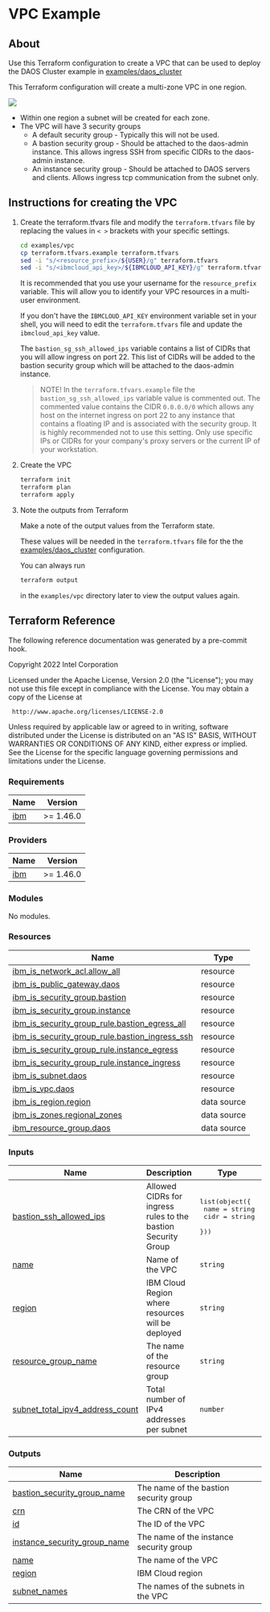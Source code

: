 # VPC Example

## About

Use this Terraform configuration to create a VPC that can be used to deploy the DAOS Cluster example in [examples/daos_cluster](../daos_cluster/README.md)

This Terraform configuration will create a multi-zone VPC in one region.

![](ibm_multi-zone_vpc.png)

- Within one region a subnet will be created for each zone.
- The VPC will have 3 security groups
  - A default security group - Typically this will not be used.
  - A bastion security group - Should be attached to the daos-admin instance. This allows ingress SSH from specific CIDRs to the daos-admin instance.
  - An instance security group - Should be attached to DAOS servers and clients. Allows ingress tcp communication from the subnet only.

## Instructions for creating the VPC

1. Create the terraform.tfvars file and modify the `terraform.tfvars`  file by replacing the values in `< >` brackets with your specific settings.

   ```bash
   cd examples/vpc
   cp terraform.tfvars.example terraform.tfvars
   sed -i "s/<resource_prefix>/${USER}/g" terraform.tfvars
   sed -i "s/<ibmcloud_api_key>/${IBMCLOUD_API_KEY}/g" terraform.tfvars
   ```

   It is recommended that you use your username for the `resource_prefix` variable. This will allow you to identify your VPC resources in a multi-user environment.

   If you don't have the `IBMCLOUD_API_KEY` environment variable set in your shell, you will need to edit the `terraform.tfvars` file and update the `ibmcloud_api_key` value.


   The `bastion_sg_ssh_allowed_ips` variable contains a list of CIDRs that you will allow ingress on port 22. This list of CIDRs will be added to the bastion security group which will be attached to the daos-admin instance.

   > NOTE!
   > In the `terraform.tfvars.example` file the `bastion_sg_ssh_allowed_ips` variable value is commented out. The commented value contains the CIDR `0.0.0.0/0` which allows any host on the internet ingress on port 22 to any instance that contains a floating IP and is associated with the security group. It is highly recommended not to use this setting. Only use specific IPs or CIDRs for your company's proxy servers or the current IP of your workstation.


2. Create the VPC

   ```bash
   terraform init
   terraform plan
   terraform apply
   ```

3. Note the outputs from Terraform

   Make a note of the output values from the Terraform state.

   These values will be needed in the `terraform.tfvars` file for the the [examples/daos_cluster](../daos_cluster/README.md) configuration.

   You can always run

   ```bash
   terraform output
   ```

   in the `examples/vpc` directory later to view the output values again.


## Terraform Reference

The following reference documentation was generated by a pre-commit hook.

<!-- BEGINNING OF PRE-COMMIT-TERRAFORM DOCS HOOK -->
Copyright 2022 Intel Corporation

Licensed under the Apache License, Version 2.0 (the "License");
you may not use this file except in compliance with the License.
You may obtain a copy of the License at

     http://www.apache.org/licenses/LICENSE-2.0

Unless required by applicable law or agreed to in writing, software
distributed under the License is distributed on an "AS IS" BASIS,
WITHOUT WARRANTIES OR CONDITIONS OF ANY KIND, either express or implied.
See the License for the specific language governing permissions and
limitations under the License.

### Requirements

| Name | Version |
|------|---------|
| <a name="requirement_ibm"></a> [ibm](#requirement\_ibm) | >= 1.46.0 |

### Providers

| Name | Version |
|------|---------|
| <a name="provider_ibm"></a> [ibm](#provider\_ibm) | >= 1.46.0 |

### Modules

No modules.

### Resources

| Name | Type |
|------|------|
| [ibm_is_network_acl.allow_all](https://registry.terraform.io/providers/IBM-Cloud/ibm/latest/docs/resources/is_network_acl) | resource |
| [ibm_is_public_gateway.daos](https://registry.terraform.io/providers/IBM-Cloud/ibm/latest/docs/resources/is_public_gateway) | resource |
| [ibm_is_security_group.bastion](https://registry.terraform.io/providers/IBM-Cloud/ibm/latest/docs/resources/is_security_group) | resource |
| [ibm_is_security_group.instance](https://registry.terraform.io/providers/IBM-Cloud/ibm/latest/docs/resources/is_security_group) | resource |
| [ibm_is_security_group_rule.bastion_egress_all](https://registry.terraform.io/providers/IBM-Cloud/ibm/latest/docs/resources/is_security_group_rule) | resource |
| [ibm_is_security_group_rule.bastion_ingress_ssh](https://registry.terraform.io/providers/IBM-Cloud/ibm/latest/docs/resources/is_security_group_rule) | resource |
| [ibm_is_security_group_rule.instance_egress](https://registry.terraform.io/providers/IBM-Cloud/ibm/latest/docs/resources/is_security_group_rule) | resource |
| [ibm_is_security_group_rule.instance_ingress](https://registry.terraform.io/providers/IBM-Cloud/ibm/latest/docs/resources/is_security_group_rule) | resource |
| [ibm_is_subnet.daos](https://registry.terraform.io/providers/IBM-Cloud/ibm/latest/docs/resources/is_subnet) | resource |
| [ibm_is_vpc.daos](https://registry.terraform.io/providers/IBM-Cloud/ibm/latest/docs/resources/is_vpc) | resource |
| [ibm_is_region.region](https://registry.terraform.io/providers/IBM-Cloud/ibm/latest/docs/data-sources/is_region) | data source |
| [ibm_is_zones.regional_zones](https://registry.terraform.io/providers/IBM-Cloud/ibm/latest/docs/data-sources/is_zones) | data source |
| [ibm_resource_group.daos](https://registry.terraform.io/providers/IBM-Cloud/ibm/latest/docs/data-sources/resource_group) | data source |

### Inputs

| Name | Description | Type | Default | Required |
|------|-------------|------|---------|:--------:|
| <a name="input_bastion_ssh_allowed_ips"></a> [bastion\_ssh\_allowed\_ips](#input\_bastion\_ssh\_allowed\_ips) | Allowed CIDRs for ingress rules to the bastion Security Group | <pre>list(object({<br>    name = string<br>    cidr = string<br>  }))</pre> | <pre>[<br>  {<br>    "cidr": "0.0.0.0/0",<br>    "name": "ANY"<br>  }<br>]</pre> | no |
| <a name="input_name"></a> [name](#input\_name) | Name of the VPC | `string` | n/a | yes |
| <a name="input_region"></a> [region](#input\_region) | IBM Cloud Region where resources will be deployed | `string` | n/a | yes |
| <a name="input_resource_group_name"></a> [resource\_group\_name](#input\_resource\_group\_name) | The name of the resource group | `string` | `"Default"` | no |
| <a name="input_subnet_total_ipv4_address_count"></a> [subnet\_total\_ipv4\_address\_count](#input\_subnet\_total\_ipv4\_address\_count) | Total number of IPv4 addresses per subnet | `number` | `256` | no |

### Outputs

| Name | Description |
|------|-------------|
| <a name="output_bastion_security_group_name"></a> [bastion\_security\_group\_name](#output\_bastion\_security\_group\_name) | The name of the bastion security group |
| <a name="output_crn"></a> [crn](#output\_crn) | The CRN of the VPC |
| <a name="output_id"></a> [id](#output\_id) | The ID of the VPC |
| <a name="output_instance_security_group_name"></a> [instance\_security\_group\_name](#output\_instance\_security\_group\_name) | The name of the instance security group |
| <a name="output_name"></a> [name](#output\_name) | The name of the VPC |
| <a name="output_region"></a> [region](#output\_region) | IBM Cloud region |
| <a name="output_subnet_names"></a> [subnet\_names](#output\_subnet\_names) | The names of the subnets in the VPC |
<!-- END OF PRE-COMMIT-TERRAFORM DOCS HOOK -->
